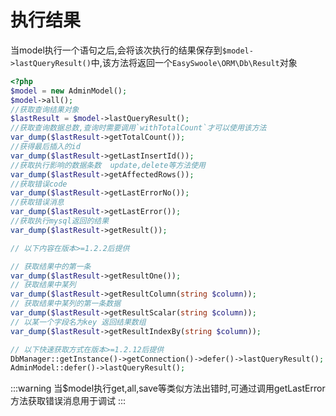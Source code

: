 # 执行结果

当model执行一个语句之后,会将该次执行的结果保存到`$model->lastQueryResult()`中,该方法将返回一个`EasySwoole\ORM\Db\Result`对象
    
```php
<?php
$model = new AdminModel();
$model->all();
//获取查询结果对象
$lastResult = $model->lastQueryResult();
//获取查询数据总数,查询时需要调用`withTotalCount`才可以使用该方法
var_dump($lastResult->getTotalCount());
//获得最后插入的id
var_dump($lastResult->getLastInsertId());
//获取执行影响的数据条数  update,delete等方法使用
var_dump($lastResult->getAffectedRows());
//获取错误code
var_dump($lastResult->getLastErrorNo());
//获取错误消息
var_dump($lastResult->getLastError());
//获取执行mysql返回的结果
var_dump($lastResult->getResult());

// 以下内容在版本>=1.2.2后提供

// 获取结果中的第一条
var_dump($lastResult->getResultOne());
// 获取结果中某列
var_dump($lastResult->getResultColumn(string $column));
// 获取结果中某列的第一条数据
var_dump($lastResult->getResultScalar(string $column));
// 以某一个字段名为key 返回结果数组
var_dump($lastResult->getResultIndexBy(string $column));

// 以下快速获取方式在版本>=1.2.12后提供
DbManager::getInstance()->getConnection()->defer()->lastQueryResult();
AdminModel::defer()->lastQueryResult();
```

:::warning
当$model执行get,all,save等类似方法出错时,可通过调用getLastError方法获取错误消息用于调试
:::
